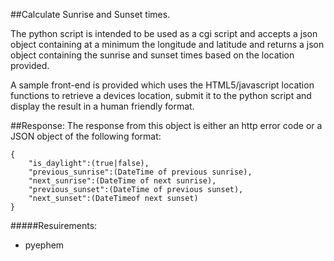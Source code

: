 ##Calculate Sunrise and Sunset times.

The python script is intended to be used as a cgi script and accepts a json object containing at a minimum the longitude and latitude
and returns a json object containing the sunrise and sunset times based on the location provided.

A sample front-end is provided which uses the HTML5/javascript location functions to retrieve a devices location,
submit it to the python script and display the result in a human friendly format.

##Response:
The response from this object is either an http error code or a JSON object of the following format:

```
{
	"is_daylight":(true|false),
	"previous_sunrise":(DateTime of previous sunrise),
	"next_sunrise":(DateTime of next sunrise),
	"previous_sunset":(DateTime of previous sunset),
	"next_sunset":(DateTimeof next sunset)
}
```


#####Resuirements:
- pyephem
